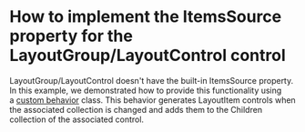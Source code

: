 # How to implement the ItemsSource property for the LayoutGroup/LayoutControl control


<p>LayoutGroup/LayoutControl doesn't have the built-in ItemsSource property. In this example, we demonstrated how to provide this functionality using a <a href="https://documentation.devexpress.com/WPF/17458/MVVM-Framework/Behaviors/How-to-Create-a-Custom-Behavior">custom behavior</a> class. This behavior generates LayoutItem controls when the associated collection is changed and adds them to the Children collection of the associated control.</p>

<br/>


